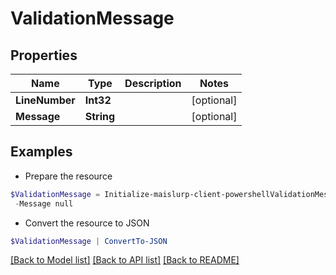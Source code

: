 # ValidationMessage
## Properties

Name | Type | Description | Notes
------------ | ------------- | ------------- | -------------
**LineNumber** | **Int32** |  | [optional] 
**Message** | **String** |  | [optional] 

## Examples

- Prepare the resource
```powershell
$ValidationMessage = Initialize-maislurp-client-powershellValidationMessage  -LineNumber null `
 -Message null
```

- Convert the resource to JSON
```powershell
$ValidationMessage | ConvertTo-JSON
```

[[Back to Model list]](../README#documentation-for-models) [[Back to API list]](../README#documentation-for-api-endpoints) [[Back to README]](../README)

